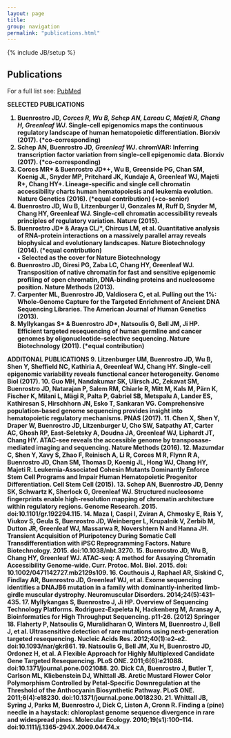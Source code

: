 ```yaml
---
layout: page
title: 
group: navigation
permalink: "publications.html"
---
```

{% include JB/setup %}

<script type='text/javascript' src='https://d1bxh8uas1mnw7.cloudfront.net/assets/embed.js'></script>

Publications
------------------------

For a full list see: <a href="http://www.ncbi.nlm.nih.gov/pubmed?term=%22Buenrostro%20J%22%5BAuthor%5D%20OR%20%22Buenrostro%20JD%22%5BAuthor%5D" target="_blank">PubMed</a>

<b>SELECTED PUBLICATIONS
1. <b>Buenrostro JD</b>*, Corces R, Wu B, Schep AN, <b>Lareau C</b>, Majeti R, Chang H, Greenleaf WJ*. Single-cell epigenomics maps the continuous regulatory landscape of human hematopoietic differentiation. Biorxiv (2017). (*co-corresponding)
2. Schep AN, <b>Buenrostro JD</b>*, Greenleaf WJ*. chromVAR: Inferring transcription factor variation from single-cell epigenomic data. Biorxiv (2017). (*co-corresponding)
3. Corces MR* & <b>Buenrostro JD</b>*+, Wu B, Greenside PG, Chan SM, Koenig JL, Snyder MP, Pritchard JK, Kundaje A, Greenleaf WJ, Majeti R+, Chang HY+. Lineage-specific and single cell chromatin accessibility charts human hematopoiesis and leukemia evolution. Nature Genetics (2016). (*equal contribution) (+co-senior)
4. <b>Buenrostro JD</b>, Wu B, Litzenburger U, Gonzales M, Ruff D, Snyder M, Chang HY, Greenleaf WJ. Single-cell chromatin accessibility reveals principles of regulatory variation. Nature (2015).
5. <b>Buenrostro JD</b>* & Araya CL/*, Chircus LM, et al. Quantitative analysis of RNA-protein interactions on a massively parallel array reveals biophysical and evolutionary landscapes. Nature Biotechnology (2014). (*equal contribution)<br>
•  Selected as the cover for Nature Biotechnology
6. <b>Buenrostro JD</b>, Giresi PG, Zaba LC, Chang HY, Greenleaf WJ. Transposition of native chromatin for fast and sensitive epigenomic profiling of open chromatin, DNA-binding proteins and nucleosome position. Nature Methods (2013).
7. Carpenter ML, <b>Buenrostro JD</b>, Valdiosera C, et al. Pulling out the 1%: Whole-Genome Capture for the Targeted Enrichment of Ancient DNA Sequencing Libraries. The American Journal of Human Genetics (2013).
8. Myllykangas S* & <b>Buenrostro JD</b>*, Natsoulis G, Bell JM, Ji HP. Efficient targeted resequencing of human germline and cancer genomes by oligonucleotide-selective sequencing. Nature Biotechnology (2011). (*equal contribution)

<b>ADDITONAL PUBLICATIONS
9. Litzenburger UM, Buenrostro JD, Wu B, Shen Y, Sheffield NC, Kathiria A, Greenleaf WJ, Chang HY. Single-cell epigenomic variability reveals functional cancer heterogeneity. Genome Biol (2017).
10. Guo MH, Nandakumar SK, Ulirsch JC, Zekavat SM, Buenrostro JD, Natarajan P, Salem RM, Chiarle R, Mitt M, Kals M, Pärn K, Fischer K, Milani L, Mägi R, Palta P, Gabriel SB, Metspalu A, Lander ES, Kathiresan S, Hirschhorn JN, Esko T, Sankaran VG. Comprehensive population-based genome sequencing provides insight into hematopoietic regulatory mechanisms. PNAS (2017).
11. Chen X, Shen Y, Draper W, Buenrostro JD, Litzenburger U, Cho SW, Satpathy AT, Carter AC, Ghosh RP, East-Seletsky A, Doudna JA, Greenleaf WJ, Liphardt JT, Chang HY. ATAC-see reveals the accessible genome by transposase-mediated imaging and sequencing. Nature Methods (2016).
12. Mazumdar C, Shen Y, Xavy S, Zhao F, Reinisch A, Li R, Corces M R, Flynn R A, Buenrostro JD, Chan SM, Thomas D, Koenig JL, Hong WJ, Chang HY, Majeti R. Leukemia-Associated Cohesin Mutants Dominantly Enforce Stem Cell Programs and Impair Human Hematopoietic Progenitor Differentiation. Cell Stem Cell (2015).
13. Schep AN, Buenrostro JD, Denny SK, Schwartz K, Sherlock G, Greenleaf WJ. Structured nucleosome fingerprints enable high-resolution mapping of chromatin architecture within regulatory regions. Genome Research. 2015. doi:10.1101/gr.192294.115.
14. Maza I, Caspi I, Zviran A, Chmosky E, Rais Y, Viukov S, Geula S, Buenrostro JD, Weinberger L, Krupalnik V, Zerbib M, Dutton JR, Greenleaf WJ, Massarwa R, Novershtern N and Hanna JH. Transient Acquisition of Pluripotency During Somatic Cell Transdifferentiation with iPSC Reprogramming Factors. Nature Biotechnology. 2015. doi:10.1038/nbt.3270.
15. Buenrostro JD, Wu B, Chang HY, Greenleaf WJ. ATAC-seq: A method for Assaying Chromatin Accessibility Genome-wide. Curr. Protoc. Mol. Biol. 2015. doi: 10.1002/0471142727.mb2129s109.
16. Couthouis J, Raphael AR, Siskind C, Findlay AR, Buenrostro JD, Greenleaf WJ, et al. Exome sequencing identifies a DNAJB6 mutation in a family with dominantly-inherited limb-girdle muscular dystrophy. Neuromuscular Disorders. 2014;24(5):431–435.
17. Myllykangas S, Buenrostro J, Ji HP. Overview of Sequencing Technology Platforms.  Rodriguez-Expeleta N, Hackenberg M, Aransay A, Bioinformatics for High Throughput Sequencing. p11-26. (2012) Springer
18. Flaherty P, Natsoulis G, Muralidharan O, Winters M, Buenrostro J, Bell J, et al. Ultrasensitive detection of rare mutations using next-generation targeted resequencing. Nucleic Acids Res. 2012;40(1):e2–e2. doi:10.1093/nar/gkr861.
19. Natsoulis G, Bell JM, Xu H, Buenrostro JD, Ordonez H, et al. A Flexible Approach for Highly Multiplexed Candidate Gene Targeted Resequencing. PLoS ONE. 2011;6(6):e21088. doi:10.1371/journal.pone.0021088.
20. Dick CA, Buenrostro J, Butler T, Carlson ML, Kliebenstein DJ, Whittall JB. Arctic Mustard Flower Color Polymorphism Controlled by Petal-Specific Downregulation at the Threshold of the Anthocyanin Biosynthetic Pathway. PLoS ONE. 2011;6(4):e18230. doi:10.1371/journal.pone.0018230.
21. Whittall JB, Syring J, Parks M, Buenrostro J, Dick C, Liston A, Cronn R. Finding a (pine) needle in a haystack: chloroplast genome sequence divergence in rare and widespread pines. Molecular Ecology. 2010;19(s1):100–114. doi:10.1111/j.1365-294X.2009.04474.x

